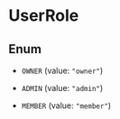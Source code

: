 

# UserRole

## Enum


* `OWNER` (value: `"owner"`)

* `ADMIN` (value: `"admin"`)

* `MEMBER` (value: `"member"`)



